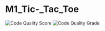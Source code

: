 # M1_Tic-_Tac_Toe
![Code Quality Score](https://api.codiga.io/project/32544/score/svg)
![Code Quality Grade](https://api.codiga.io/project/32544/status/svg)
